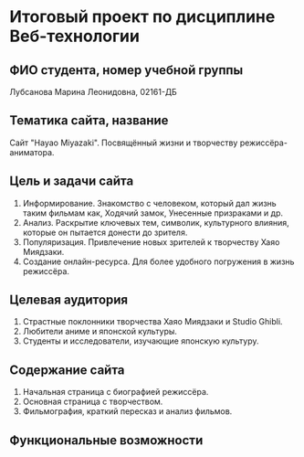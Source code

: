 # Итоговый проект по дисциплине Веб-технологии

## ФИО студента, номер учебной группы

Лубсанова Марина Леонидовна, 02161-ДБ

## Тематика сайта, название

Сайт "Hayao Miyazaki". Посвящённый жизни и творчеству режиссёра-аниматора.

## Цель и задачи сайта

1. Информирование. Знакомство с человеком, который дал жизнь таким фильмам как, Ходячий замок, Унесенные призраками и др.
2. Анализ. Раскрытие ключевых тем, символик, культурного влияния, которые он пытается донести до зрителя.
3. Популяризация. Привлечение новых зрителей к творчеству Хаяо Миядзаки.
4. Создание онлайн-ресурса. Для более удобного погружения в жизнь режиссёра.
   
## Целевая аудитория

1. Страстные поклонники творчества Хаяо Миядзаки и Studio Ghibli.
2. Любители аниме и японской культуры.
3. Студенты и исследователи, изучающие японскую культуру.

## Содержание сайта

1. Начальная страница с биографией режиссёра.
2. Основная страница с творчеством.
3. Фильмография, краткий пересказ и анализ фильмов.

## Функциональные возможности
